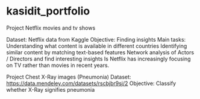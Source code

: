 # kasidit_portfolio

Project Netflix movies and tv shows

Dataset: Netflix data from Kaggle
Objective: Finding insights
Main tasks:
Understanding what content is available in different countries
Identifying similar content by matching text-based features
Network analysis of Actors / Directors and find interesting insights
Is Netflix has increasingly focusing on TV rather than movies in recent years.

Project Chest X-Ray images (Pneumonia)
Dataset: https://data.mendeley.com/datasets/rscbjbr9sj/2
Objective: Classify whether X-Ray signifies pneumonia
